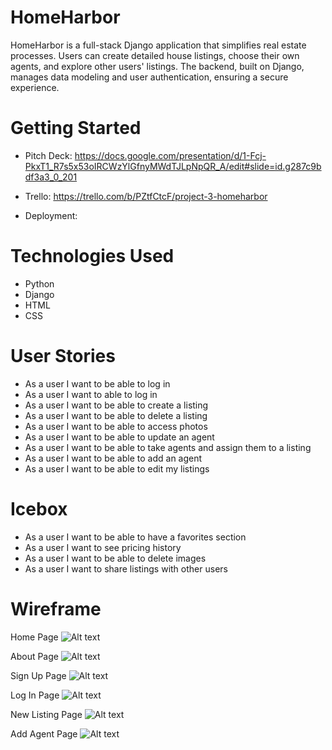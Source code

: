 # HomeHarbor

HomeHarbor is a full-stack Django application that simplifies real estate processes. Users can create detailed house listings, choose their own agents, and explore other users' listings. The backend, built on Django, manages data modeling and user authentication, ensuring a secure experience.

# Getting Started

- Pitch Deck: https://docs.google.com/presentation/d/1-Fcj-PkxT1_R7s5x53oIRCWzYlGfnyMWdTJLpNpQR_A/edit#slide=id.g287c9bdf3a3_0_201

- Trello: https://trello.com/b/PZtfCtcF/project-3-homeharbor

- Deployment:

# Technologies Used

- Python
- Django
- HTML
- CSS
# User Stories

- As a user I want to be able to log in
- As a user I want to able to log in
- As a user I want to be able to create a listing
- As a user I want to be able to delete a listing
- As a user I want to be able to access photos
- As a user I want to be able to update an agent
- As a user I want to be able to take agents and assign them to a listing
- As a user I want to be able to add an agent
- As a user I want to be able to edit my listings

# Icebox

- As a user I want to be able to have a favorites section
- As a user I want to see pricing history
- As a user I want to be able to delete images
- As a user I want to share listings with other users

# Wireframe

Home Page
![Alt text](main_app/static/images/!%5BHomePage%5D(images:Wireframe.png).png)

About Page
![Alt text](main_app/static/images/!%5BAbout%5D(images:Wireframe.png).png)

Sign Up Page
![Alt text](main_app/static/images/!%5BSignUp%5D(images:Wireframe.png).png)

Log In Page
![Alt text](main_app/static/images/!%5BLogIn%5D(images:Wireframe.png).png)

New Listing Page
![Alt text](main_app/static/images/!%5BNewListing%5D(images:Wireframe.png).png)

Add Agent Page
![Alt text](main_app/static/images/!%5BAddAgent%5D(images:Wireframe.png).png)